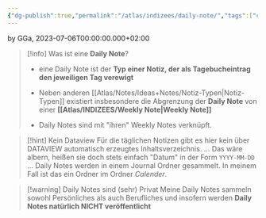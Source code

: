 ```yaml
---
{"dg-publish":true,"permalink":"/atlas/indizees/daily-note/","tags":["class/admin"],"noteIcon":""}
---
```


by GGa, 2023-07-06T00:00:00.000+02:00  

> [!info] Was ist eine **Daily Note**?
> - eine Daily Note ist der **Typ einer Notiz, der als Tagebucheintrag den jeweiligen Tag verewigt** 
> 
> - Neben anderen [[Atlas/Notes/Ideas+Notes/Notiz-Typen\|Notiz-Typen]] existiert insbesondere die Abgrenzung der **Daily Note** von einer **[[Atlas/INDIZEES/Weekly Note\|Weekly Note]]**
> - Daily Notes sind mit "ihren" Weekly Notes verknüpft.

> [!hint] Kein Dataview
> Für die täglichen Notizen gibt es hier kein über DATAVIEW automatisch erzeugtes Inhaltsverzeichnis. ... Das wäre albern, heißen sie doch stets einfach "Datum" in der Form `YYYY-MM-DD` ... Daily Notes werden in einem Journal Ordner gesammelt. In meinem Fall ist das ein Ordner im Ordner *Calender*. 

> [!warning] Daily Notes sind (sehr) Privat
> Meine Daily Notes sammeln sowohl Persönliches als auch Berufliches und insofern werden **Daily Notes natürlich NICHT veröffentlicht** 

